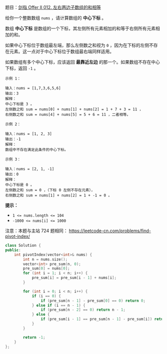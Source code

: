 题目：[剑指 Offer II 012. 左右两边子数组的和相等](https://leetcode.cn/problems/tvdfij/)

给你一个整数数组 `nums` ，请计算数组的 **中心下标** 。

数组 **中心下标** 是数组的一个下标，其左侧所有元素相加的和等于右侧所有元素相加的和。

如果中心下标位于数组最左端，那么左侧数之和视为 `0` ，因为在下标的左侧不存在元素。这一点对于中心下标位于数组最右端同样适用。

如果数组有多个中心下标，应该返回 **最靠近左边** 的那一个。如果数组不存在中心下标，返回 `-1` 。

```
示例 1：

输入：nums = [1,7,3,6,5,6]
输出：3
解释：
中心下标是 3 。
左侧数之和 sum = nums[0] + nums[1] + nums[2] = 1 + 7 + 3 = 11 ，
右侧数之和 sum = nums[4] + nums[5] = 5 + 6 = 11 ，二者相等。

示例 2：

输入：nums = [1, 2, 3]
输出：-1
解释：
数组中不存在满足此条件的中心下标。

示例 3：

输入：nums = [2, 1, -1]
输出：0
解释：
中心下标是 0 。
左侧数之和 sum = 0 ，（下标 0 左侧不存在元素），
右侧数之和 sum = nums[1] + nums[2] = 1 + -1 = 0 。
```

**提示：**

- `1 <= nums.length <= 104`
- `-1000 <= nums[i] <= 1000` 

注意：本题与主站 724 题相同： https://leetcode-cn.com/problems/find-pivot-index/

```cpp
class Solution {
public:
    int pivotIndex(vector<int>& nums) {
        int n = nums.size();
        vector<int> pre_sum(n, 0);
        pre_sum[0] = nums[0];
        for (int i = 1; i < n; i++) {
            pre_sum[i] = pre_sum[i - 1] + nums[i];
        }

        for (int i = 0; i < n; i++) {
            if (i == 0) {
                if (pre_sum[n - 1] - pre_sum[0] == 0) return 0;
            } else if (i == n - 1) {
                if (pre_sum[n - 2] == 0) return n - 1;
            } else {
                if (pre_sum[i - 1] == pre_sum[n - 1] - pre_sum[i]) return i;
            }
        }

        return -1;
    }
};
```

